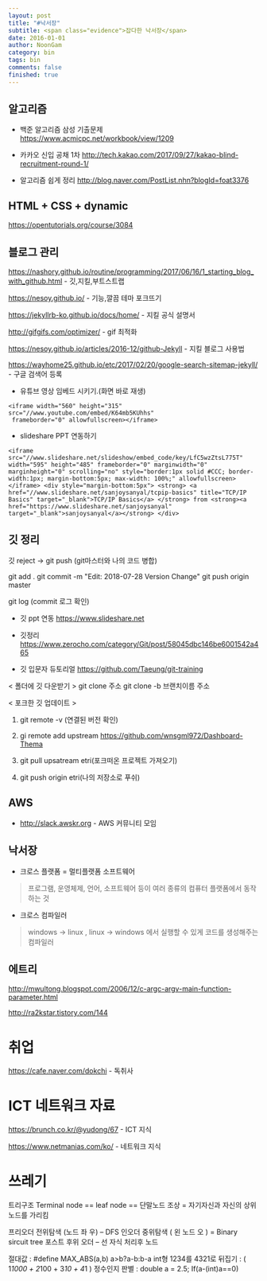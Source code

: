 ```yaml
---
layout: post
title: "#낙서장"
subtitle: <span class="evidence">잡다한 낙서장</span>
date: 2016-01-01
author: NoonGam
category: bin
tags: bin
comments: false
finished: true
---
```


## 알고리즘


- 백준 알고리즘 삼성 기출문제  
https://www.acmicpc.net/workbook/view/1209

- 카카오 신입 공채 1차
http://tech.kakao.com/2017/09/27/kakao-blind-recruitment-round-1/


- 알고리즘 쉽게 정리
http://blog.naver.com/PostList.nhn?blogId=foat3376

## HTML + CSS + dynamic

https://opentutorials.org/course/3084




## 블로그 관리

https://nashory.github.io/routine/programming/2017/06/16/1_starting_blog_with_github.html - 깃,지킬,부트스트랩

https://nesoy.github.io/ - 기능,깔끔 테마 포크뜨기

https://jekyllrb-ko.github.io/docs/home/ - 지킬 공식 설명서

http://gifgifs.com/optimizer/ - gif 최적화

https://nesoy.github.io/articles/2016-12/github-Jekyll - 지킬 블로그 사용법


https://wayhome25.github.io/etc/2017/02/20/google-search-sitemap-jekyll/ - 구글 검색어 등록

- 유튜브 영상 임베드 시키기.(화면 바로 재생)

```
<iframe width="560" height="315" src="//www.youtube.com/embed/K64mb5KUhhs"
 frameborder="0" allowfullscreen></iframe>
```





- slideshare PPT 연동하기
```
<iframe src="//www.slideshare.net/slideshow/embed_code/key/LfC5wzZtsL775T" width="595" height="485" frameborder="0" marginwidth="0" marginheight="0" scrolling="no" style="border:1px solid #CCC; border-width:1px; margin-bottom:5px; max-width: 100%;" allowfullscreen> </iframe> <div style="margin-bottom:5px"> <strong> <a href="//www.slideshare.net/sanjoysanyal/tcpip-basics" title="TCP/IP Basics" target="_blank">TCP/IP Basics</a> </strong> from <strong><a href="https://www.slideshare.net/sanjoysanyal" target="_blank">sanjoysanyal</a></strong> </div>
```






## 깃 정리

깃 reject -> git push  (git마스터와 나의 코드 병합)

git add .
git commit -m "Edit: 2018-07-28 Version Change"
git push origin master

git log  (commit 로그 확인)



- 깃 ppt 연동  https://www.slideshare.net


- 깃정리
https://www.zerocho.com/category/Git/post/58045dbc146be6001542a465


- 깃 입문자 듀토리얼
https://github.com/Taeung/git-training


 < 폴더에 깃 다운받기 >
 git clone 주소
 git clone -b 브랜치이름 주소


< 포크한 깃 업데이트 >
1. git remote -v  (연결된 버전 확인)

2. gi remote add upstream https://github.com/wnsgml972/Dashboard-Thema

3. git pull upsatream etri(포크떠온 프로젝트 가져오기)

4. git push origin etri(나의 저장소로 푸쉬)




## AWS

- http://slack.awskr.org - AWS 커뮤니티 모임


## 낙서장

- 크로스 플랫폼 = 멀티플랫폼 소프트웨어

> 프로그램, 운영체제, 언어, 소프트웨어 등이 여러 종류의 컴퓨터 플랫폼에서 동작하는 것

- 크로스 컴파일러

> windows -> linux , linux -> windows 에서 실행할 수 있게 코드를 생성해주는 컴파일러




## 에트리

http://mwultong.blogspot.com/2006/12/c-argc-argv-main-function-parameter.html

http://ra2kstar.tistory.com/144


# 취업



https://cafe.naver.com/dokchi - 독취사



# ICT 네트워크 자료

https://brunch.co.kr/@yudong/67 - ICT 지식

https://www.netmanias.com/ko/ - 네트워크 지식



# 쓰레기

트리구조
Terminal node == leaf node == 단말노드
조상 = 자기자신과 자신의 상위 노드를 가리킴

프리오더 전위탐색 (노드 좌 우) – DFS
인오더 중위탐색 ( 왼 노드 오 ) = Binary sircuit tree
포스트 후위 오더 – 선 자식 처리후 노드


절대값 :  #define MAX_ABS(a,b) a>b?a-b:b-a
int형 1234를 4321로 뒤집기 : ( 1*1000 + 2*100 + 3*10 + 4*1 )
정수인지 판별 :  double a = 2.5; If(a-(int)a==0)

